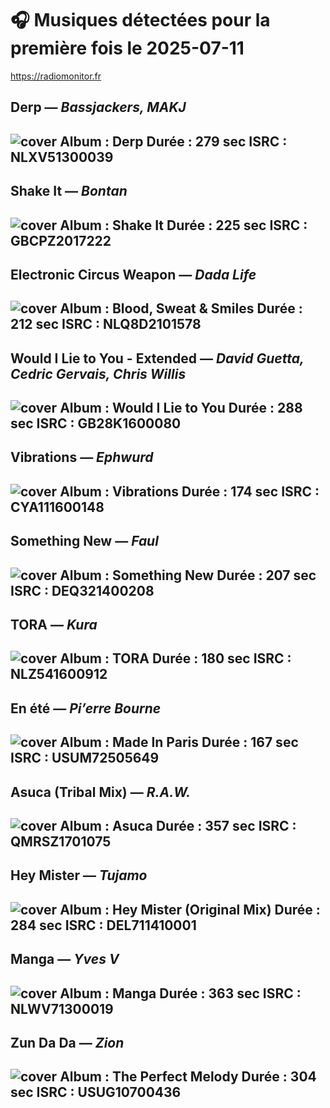# 🎧 Musiques détectées pour la première fois le 2025-07-11
https://radiomonitor.fr

## Derp — *Bassjackers, MAKJ*
![cover](https://i.scdn.co/image/ab67616d0000b2738a5a7a53458b860483c1ecae)
**Album :** Derp
**Durée :** 279 sec
**ISRC :** NLXV51300039
---
## Shake It — *Bontan*
![cover](https://i.scdn.co/image/ab67616d0000b2731937aa803ecf6b7759bb801e)
**Album :** Shake It
**Durée :** 225 sec
**ISRC :** GBCPZ2017222
---
## Electronic Circus Weapon — *Dada Life*
![cover](https://i.scdn.co/image/ab67616d0000b273c57e927c1f3b47a7bc2d1b77)
**Album :** Blood, Sweat & Smiles
**Durée :** 212 sec
**ISRC :** NLQ8D2101578
---
## Would I Lie to You - Extended — *David Guetta, Cedric Gervais, Chris Willis*
![cover](https://i.scdn.co/image/ab67616d0000b27300c25b727e26b9f36e01a236)
**Album :** Would I Lie to You
**Durée :** 288 sec
**ISRC :** GB28K1600080
---
## Vibrations — *Ephwurd*
![cover](https://i.scdn.co/image/ab67616d0000b273e9069b91b179ff916a821dee)
**Album :** Vibrations
**Durée :** 174 sec
**ISRC :** CYA111600148
---
## Something New — *Faul*
![cover](https://i.scdn.co/image/ab67616d0000b273e1a72d7308893d7f17cd83e0)
**Album :** Something New
**Durée :** 207 sec
**ISRC :** DEQ321400208
---
## TORA — *Kura*
![cover](https://i.scdn.co/image/ab67616d0000b27352ea5b6b8856a640b64acec2)
**Album :** TORA
**Durée :** 180 sec
**ISRC :** NLZ541600912
---
## En été — *Pi’erre Bourne*
![cover](https://i.scdn.co/image/ab67616d0000b27328a853e47556ac5db92f4843)
**Album :** Made In Paris
**Durée :** 167 sec
**ISRC :** USUM72505649
---
## Asuca (Tribal Mix) — *R.A.W.*
![cover](https://i.scdn.co/image/ab67616d0000b2735a288f5515c6fefc8391949b)
**Album :** Asuca
**Durée :** 357 sec
**ISRC :** QMRSZ1701075
---
## Hey Mister — *Tujamo*
![cover](https://i.scdn.co/image/ab67616d0000b2734a940b4a64668331ad1b9cd0)
**Album :** Hey Mister (Original Mix)
**Durée :** 284 sec
**ISRC :** DEL711410001
---
## Manga — *Yves V*
![cover](https://i.scdn.co/image/ab67616d0000b27384b0cfbffa08cf8b1aebf968)
**Album :** Manga
**Durée :** 363 sec
**ISRC :** NLWV71300019
---
## Zun Da Da — *Zion*
![cover](https://i.scdn.co/image/ab67616d0000b273f4371bfd653207b5def22d80)
**Album :** The Perfect Melody
**Durée :** 304 sec
**ISRC :** USUG10700436
---
